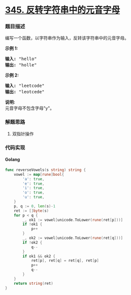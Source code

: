 # [345. 反转字符串中的元音字母](https://leetcode-cn.com/problems/reverse-vowels-of-a-string/description/)


### 题目描述

<p>编写一个函数，以字符串作为输入，反转该字符串中的元音字母。</p>

<p><strong>示例 1:</strong></p>

<pre><strong>输入: </strong>&quot;hello&quot;
<strong>输出: </strong>&quot;holle&quot;
</pre>

<p><strong>示例 2:</strong></p>

<pre><strong>输入: </strong>&quot;leetcode&quot;
<strong>输出: </strong>&quot;leotcede&quot;</pre>

<p><strong>说明:</strong><br>
元音字母不包含字母&quot;y&quot;。</p>

### 解题思路

1. 双指针操作

### 代码实现

<!-- tabs:start -->

#### **Golang**
```go
func reverseVowels(s string) string {
	vowel := map[rune]bool{
		'a': true,
		'e': true,
		'i': true,
		'o': true,
		'u': true,
	}
	p, q := 0, len(s)-1
	ret := []byte(s)
	for p < q {
		_, ok1 := vowel[unicode.ToLower(rune(ret[p]))]
		if !ok1 {
			p++
		}
		_, ok2 := vowel[unicode.ToLower(rune(ret[q]))]
		if !ok2 {
			q--
		}
		if ok1 && ok2 {
			ret[p], ret[q] = ret[q], ret[p]
			p++
			q--
		}
	}
	return string(ret)
}
```


<!-- tabs:end -->